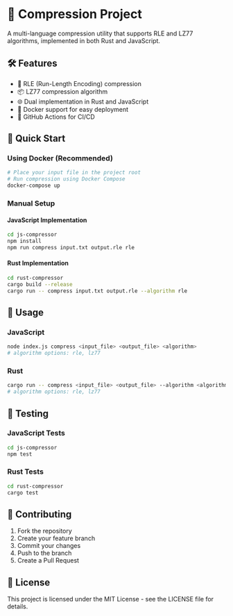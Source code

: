 # 🚀 Compression Project

A multi-language compression utility that supports RLE and LZ77 algorithms, implemented in both Rust and JavaScript.

## 🛠️ Features

- 🔄 RLE (Run-Length Encoding) compression
- 📦 LZ77 compression algorithm
- 🌐 Dual implementation in Rust and JavaScript
- 🐳 Docker support for easy deployment
- 🤖 GitHub Actions for CI/CD

## 🚀 Quick Start

### Using Docker (Recommended)

```bash
# Place your input file in the project root
# Run compression using Docker Compose
docker-compose up
```

### Manual Setup

#### JavaScript Implementation
```bash
cd js-compressor
npm install
npm run compress input.txt output.rle rle
```

#### Rust Implementation
```bash
cd rust-compressor
cargo build --release
cargo run -- compress input.txt output.rle --algorithm rle
```

## 📝 Usage

### JavaScript
```bash
node index.js compress <input_file> <output_file> <algorithm>
# algorithm options: rle, lz77
```

### Rust
```bash
cargo run -- compress <input_file> <output_file> --algorithm <algorithm>
# algorithm options: rle, lz77
```

## 🧪 Testing

### JavaScript Tests
```bash
cd js-compressor
npm test
```

### Rust Tests
```bash
cd rust-compressor
cargo test
```

## 🤝 Contributing

1. Fork the repository
2. Create your feature branch
3. Commit your changes
4. Push to the branch
5. Create a Pull Request

## 📄 License

This project is licensed under the MIT License - see the LICENSE file for details.
